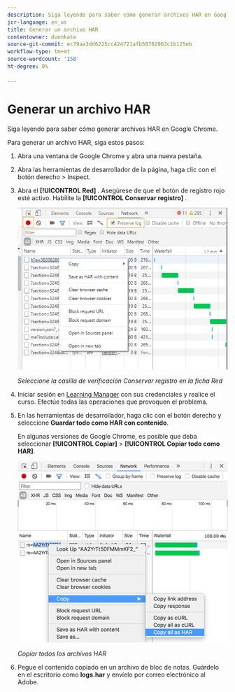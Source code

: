 ```yaml
---
description: Siga leyendo para saber cómo generar archivos HAR en Google Chrome.
jcr-language: en_us
title: Generar un archivo HAR
contentowner: dvenkate
source-git-commit: ec79aa3dd6225cc424721afb50702963c1b125eb
workflow-type: tm+mt
source-wordcount: '158'
ht-degree: 0%

---
```




# Generar un archivo HAR

Siga leyendo para saber cómo generar archivos HAR en Google Chrome.

Para generar un archivo HAR, siga estos pasos:

1. Abra una ventana de Google Chrome y abra una nueva pestaña.
1. Abra las herramientas de desarrollador de la página, haga clic con el botón derecho > Inspect.
1. Abra el **[!UICONTROL Red]** . Asegúrese de que el botón de registro rojo esté activo. Habilite la **[!UICONTROL Conservar registro]** .

   ![](assets/preserve-log-checkbox.png)

   *Seleccione la casilla de verificación Conservar registro en la ficha Red*

1. Iniciar sesión en [Learning Manager](https://learningmanager.adobe.com/acapindex.html) con sus credenciales y realice el curso. Efectúe todas las operaciones que provoquen el problema.
1. En las herramientas de desarrollador, haga clic con el botón derecho y seleccione **Guardar todo como HAR con contenido**.

   En algunas versiones de Google Chrome, es posible que deba seleccionar **[!UICONTROL Copiar]** > **[!UICONTROL Copiar todo como HAR]**.

   ![](assets/copy-hra.png)

   *Copiar todos los archivos HAR*

1. Pegue el contenido copiado en un archivo de bloc de notas. Guárdelo en el escritorio como **logs.har** y envíelo por correo electrónico al Adobe.
